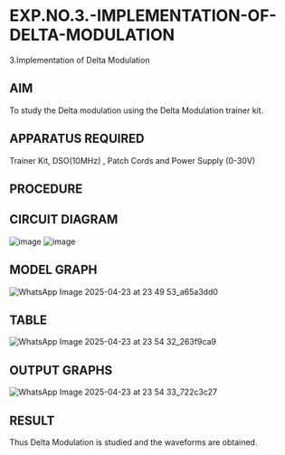 # EXP.NO.3.-IMPLEMENTATION-OF-DELTA-MODULATION

3.Implementation of Delta Modulation 
  
## AIM    
 To study the Delta modulation using the Delta Modulation trainer kit. 
## APPARATUS REQUIRED
Trainer Kit, DSO(10MHz) , Patch Cords and Power Supply (0-30V)   
## PROCEDURE

## CIRCUIT DIAGRAM
![image](https://github.com/user-attachments/assets/98f59d54-4e2e-47bc-9902-19be7e84020f)
![image](https://github.com/user-attachments/assets/c11b7413-d7d7-4656-88f4-4b093509ac07)


## MODEL GRAPH
![WhatsApp Image 2025-04-23 at 23 49 53_a65a3dd0](https://github.com/user-attachments/assets/97ac5b85-15d1-49dd-9f5b-57d39aeebc7e)


## TABLE
![WhatsApp Image 2025-04-23 at 23 54 32_263f9ca9](https://github.com/user-attachments/assets/6ca94f17-1da6-406e-9d1f-c32b1c92cef6)


## OUTPUT GRAPHS
![WhatsApp Image 2025-04-23 at 23 54 33_722c3c27](https://github.com/user-attachments/assets/12190509-eb0e-4dac-ba6a-3487fa2af0e5)

## RESULT 
Thus Delta Modulation is studied and the waveforms are obtained.
